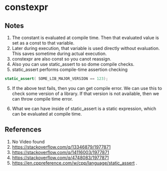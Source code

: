 # constexpr 

## Notes
1. The constant is evaluated at compile time. Then that evaluated value is set as a const to that variable.
2. Later during execution, that variable is used directly without evaluation. This saves sometime during actual execution.
3. constexpr are also const so you canot reassign.
4. Also you can use static_assert to so dome compile checks.
5. static_assert performs compile-time assertion checking

```cpp
static_assert( SOME_LIB_MAJOR_VERSION == 123);
```

5. If the above test fails, then you can get compile error. We can use this to check some version of a library. If that version is not available, then we can throw compile time error.

6. What we can have inside of static_assert is a static expression, which can be evaluated at compile time.


## References

1. No Video found
2. https://stackoverflow.com/q/13346879/1977871
3. https://stackoverflow.com/q/14116003/1977871
4. https://stackoverflow.com/q/4748083/1977871
5. https://en.cppreference.com/w/cpp/language/static_assert
   .

